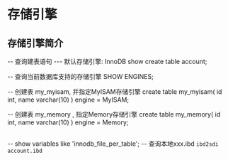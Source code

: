 # 存储引擎
## 存储引擎简介
-- 查询建表语句 --- 默认存储引擎: InnoDB
show create table account;

-- 查询当前数据库支持的存储引擎
SHOW ENGINES;

-- 创建表 my_myisam, 并指定MyISAM存储引擎
create table my_myisam(
    id int,
    name varchar(10)
) engine = MyISAM;

-- 创建表 my_memory , 指定Memory存储引擎
create table my_memory(
    id int,
    name varchar(10)
) engine = Memory;

## 
--
show variables like 'innodb_file_per_table';
-- 查询本地xxx.ibd
`ibd2sdi account.ibd`